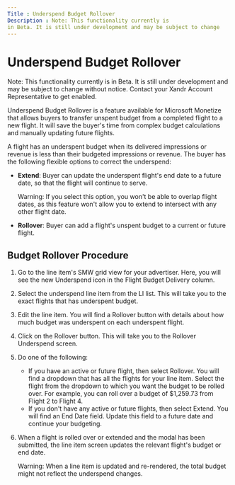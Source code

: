 ```yaml
---
Title : Underspend Budget Rollover
Description : Note: This functionality currently is
in Beta. It is still under development and may be subject to change
---
```



# Underspend Budget Rollover









Note: This functionality currently is
in Beta. It is still under development and may be subject to change
without notice. Contact your Xandr Account Representative to get
enabled.



Underspend Budget Rollover is a feature available for
Microsoft Monetize that allows buyers to transfer
unspent budget from a completed flight to a new flight. It will save the
buyer's time from complex budget calculations and manually updating
future flights.





A flight has an underspent budget when its delivered impressions or
revenue is less than their budgeted impressions or revenue. The buyer
has the following flexible options to correct the underspend:

- **Extend**: Buyer can update the underspent flight's end date to a
  future date, so that the flight will continue to serve.
  <div id="underspend-budget-rollover__note_ahh_5pr_jwb"
  class="note warning note_warning">

  Warning: If you select this option,
  you won't be able to overlap flight dates, as this feature won't allow
  you to extend to intersect with any other flight date.

  
- **Rollover**: Buyer can add a flight's unspent budget to a current or
  future flight.





<div id="underspend-budget-rollover__section_asw_wpr_jwb"
>

## Budget Rollover Procedure

1.  Go to the line item's SMW grid view for your advertiser. Here, you
    will see the new Underspend icon
    in the Flight Budget Delivery
    column.
2.  Select the underspend line item from the LI list. This will take you
    to the exact flights that has underspent budget.
3.  Edit the line item. You will find a
    Rollover button with details about
    how much budget was underspent on each underspent flight.
4.  Click on the Rollover button. This
    will take you to the Rollover
    Underspend screen.
5.  Do one of the following:
    - If you have an active or future flight, then select
      Rollover. You will find a
      dropdown that has all the flights for your line item. Select the
      flight from the dropdown to which you want the budget to be rolled
      over. For example, you can roll over a budget of $1,259.73 from
      Flight 2 to Flight 4.
    - If you don't have any active or future flights, then select
      Extend. You will find an
      End Date field. Update this
      field to a future date and continue your budgeting.
6.  When a flight is rolled over or extended and the modal has been
    submitted, the line item screen updates the relevant flight's budget
    or end date.
    <div id="underspend-budget-rollover__note_vck_3rr_jwb"
    class="note warning note_warning">

    Warning: When a line item is
    updated and re-rendered, the total budget might not reflect the
    underspend changes.

    






